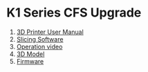 # K1 Series CFS Upgrade


1. <a href=https://github.com/DnG-Crafts/K1-Series-CFS-upgrade/tree/main/1.3D%20Printer%20User%20Manual>3D Printer User Manual</a>
2. <a href=https://github.com/CrealityOfficial/CrealityPrint/releases/>Slicing Software</a>
3. <a href=https://github.com/DnG-Crafts/K1-Series-CFS-upgrade/tree/main/3.Operation%20video>Operation video</a>
4. <a href=https://github.com/DnG-Crafts/K1-Series-CFS-upgrade/tree/main/4.3D%20Model>3D Model</a>
5. <a href=https://github.com/DnG-Crafts/K1-Series-CFS-upgrade/releases/tag/Firmware>Firmware</a>
